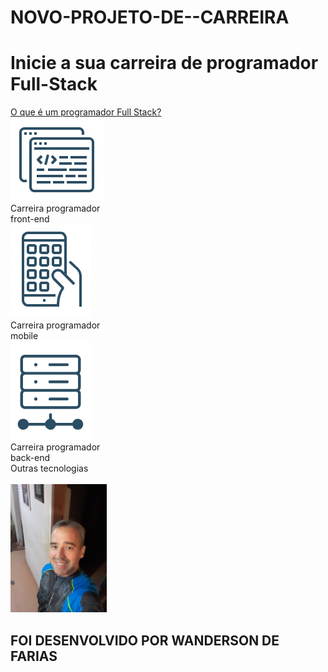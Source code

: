 # NOVO-PROJETO-DE--CARREIRA

<!DOCTYPE html>
<html lang="pt-br">
<head>
  <meta charset="UTF-8">
  <meta http-equiv="X-UA-Compatible" content="IE=edge">
  <meta name="viewport" content="width=device-width, initial-scale=1.0">
  <title>PROJETO-DE CARREIRA</title>
  <link rel="stylesheet" href="style.css">
  <link rel="preconnect" href="https://fonts.googleapis.com">
  <link rel="preconnect" href="https://fonts.gstatic.com" crossorigin>
  <link href="https://fonts.googleapis.com/css2?family=Montserrat:wght@300;400;500&display=swap" rel="stylesheet">
</head>
<body>

  <h1>Inicie a sua carreira de programador Full-Stack</h1>
  <a href="#">O que é um programador Full Stack?</a>

  <div class="carreiras">
    <div class="carreira">
      <div class="image">
        <img src="./images/icon1.png" alt="Front-end">
      </div>
      <span>Carreira programador<br/> front-end</span>
    </div>
    <div class="carreira">
      <div class="image">
        <img src="./images/icon2.png" alt="Back-end">
      </div>
      <span>Carreira programador<br/> mobile</span>
    </div>
    <div class="carreira">
      <div class="image">
        <img src="./images/icon3.png" alt="Full-Stack">
      </div>
      <span>Carreira programador<br/> back-end</span>
    </div>
  </div>

  <div class="outras-tecnologias">
    <span>Outras tecnologias</span>

  </div>
  </div>
  <br>
  <img src="./images/FOTO WANDERSON.jpg" alt=" width="320 height=205>
<h2>FOI DESENVOLVIDO POR WANDERSON DE FARIAS</h2>
</body>
</html>
